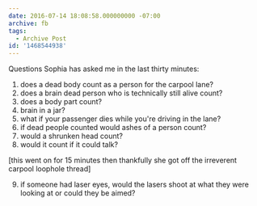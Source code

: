 ```yaml
---
date: 2016-07-14 18:08:58.000000000 -07:00
archive: fb
tags: 
  - Archive Post
id: '1468544938'
---
```


Questions Sophia has asked me in the last thirty minutes:

1. does a dead body count as a person for the carpool lane?
2. does a brain dead person who is technically still alive count?
3. does a body part count?
4. brain in a jar?
5. what if your passenger dies while you're driving in the lane?
6. if dead people counted would ashes of a person count?
7. would a shrunken head count?
8. would it count if it could talk?

[this went on for 15 minutes then thankfully she got off the irreverent carpool loophole thread]

9. if someone had laser eyes, would the lasers shoot at what they were looking at or could they be aimed?
